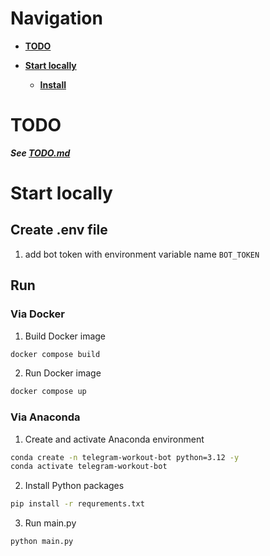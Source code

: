 # Navigation

- **[TODO](#todo)** 

- **[Start locally](#start-locally)**

  - **[Install](#install)**

# TODO

***See [TODO.md](./TODO.md)***

# Start locally

## Create .env file

1. add bot token with environment variable name ```BOT_TOKEN```

## Run

### Via Docker

1. Build Docker image

```bash
docker compose build
```

2. Run Docker image

```bash
docker compose up
```

### Via Anaconda

1. Create and activate Anaconda environment

```bash
conda create -n telegram-workout-bot python=3.12 -y
conda activate telegram-workout-bot
```

2. Install Python packages

```bash
pip install -r requrements.txt
```

3. Run main.py

```python
python main.py
```